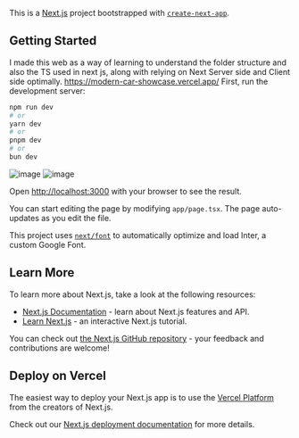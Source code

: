 This is a [Next.js](https://nextjs.org/) project bootstrapped with [`create-next-app`](https://github.com/vercel/next.js/tree/canary/packages/create-next-app).

## Getting Started
I made this web as a way of learning to understand the folder structure and also the TS used in next js, along with relying on Next Server side and Client side optimally.
https://modern-car-showcase.vercel.app/
First, run the development server:

```bash
npm run dev
# or
yarn dev
# or
pnpm dev
# or
bun dev
```
![image](https://github.com/CelticAlreadyUse/Modern-Car-Showcase/assets/118651473/f0794af7-2543-45b0-a929-b15f9bbfaa56)
![image](https://github.com/CelticAlreadyUse/Modern-Car-Showcase/assets/118651473/4e31e0d3-1ae4-4bb5-b795-b9b9fbf3fbd6)


Open [http://localhost:3000](http://localhost:3000) with your browser to see the result.

You can start editing the page by modifying `app/page.tsx`. The page auto-updates as you edit the file.

This project uses [`next/font`](https://nextjs.org/docs/basic-features/font-optimization) to automatically optimize and load Inter, a custom Google Font.

## Learn More

To learn more about Next.js, take a look at the following resources:

- [Next.js Documentation](https://nextjs.org/docs) - learn about Next.js features and API.
- [Learn Next.js](https://nextjs.org/learn) - an interactive Next.js tutorial.

You can check out [the Next.js GitHub repository](https://github.com/vercel/next.js/) - your feedback and contributions are welcome!

## Deploy on Vercel

The easiest way to deploy your Next.js app is to use the [Vercel Platform](https://vercel.com/new?utm_medium=default-template&filter=next.js&utm_source=create-next-app&utm_campaign=create-next-app-readme) from the creators of Next.js.

Check out our [Next.js deployment documentation](https://nextjs.org/docs/deployment) for more details.

